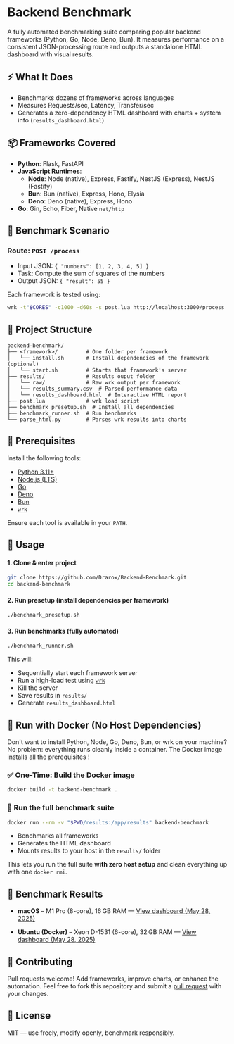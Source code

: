 # Backend Benchmark

A fully automated benchmarking suite comparing popular backend frameworks (Python, Go, Node, Deno, Bun). It measures performance on a consistent JSON-processing route and outputs a standalone HTML dashboard with visual results.

## ⚡ What It Does

* Benchmarks dozens of frameworks across languages
* Measures Requests/sec, Latency, Transfer/sec
* Generates a zero-dependency HTML dashboard with charts + system info (`results_dashboard.html`)

## 📦 Frameworks Covered

- **Python**: Flask, FastAPI  
- **JavaScript Runtimes**:
  - **Node**: Node (native), Express, Fastify, NestJS (Express), NestJS (Fastify)  
  - **Bun**: Bun (native), Express, Hono, Elysia
  - **Deno**: Deno (native), Express, Hono
- **Go**: Gin, Echo, Fiber, Native `net/http`

## 🔬 Benchmark Scenario

### Route: `POST /process`
- Input JSON: `{ "numbers": [1, 2, 3, 4, 5] }`
- Task: Compute the sum of squares of the numbers
- Output JSON: `{ "result": 55 }`

Each framework is tested using:

```bash
wrk -t"$CORES" -c1000 -d60s -s post.lua http://localhost:3000/process
```

## 📁 Project Structure

```
backend-benchmark/
├── <framework>/         # One folder per framework
│   └── install.sh       # Install dependencies of the framework (optional)
│   └── start.sh         # Starts that framework's server
├── results/             # Results ouput folder
│   └── raw/             # Raw wrk output per framework
│   └── results_summary.csv  # Parsed performance data
│   └── results_dashboard.html  # Interactive HTML report
├── post.lua             # wrk load script
├── benchmark_presetup.sh  # Install all dependencies
├── benchmark_runner.sh  # Run benchmarks
└── parse_html.py        # Parses wrk results into charts
```

## 🔧 Prerequisites

Install the following tools:

* [Python 3.11+](https://www.python.org/)
* [Node.js (LTS)](https://nodejs.org/)
* [Go](https://golang.org/)
* [Deno](https://deno.land/)
* [Bun](https://bun.sh/)
* [`wrk`](https://github.com/wg/wrk)

Ensure each tool is available in your `PATH`.


## 🚀 Usage

#### 1. Clone & enter project

```bash
git clone https://github.com/Drarox/Backend-Benchmark.git
cd backend-benchmark
```

#### 2. Run presetup (install dependencies per framework)

```bash
./benchmark_presetup.sh
```

#### 3. Run benchmarks (fully automated)

```bash
./benchmark_runner.sh
```

This will:

* Sequentially start each framework server
* Run a high-load test using [`wrk`](https://github.com/wg/wrk)
* Kill the server
* Save results in `results/`
* Generate `results_dashboard.html`

## 🐳 Run with Docker (No Host Dependencies)

Don't want to install Python, Node, Go, Deno, Bun, or wrk on your machine?
No problem: everything runs cleanly inside a container.
The Docker image installs all the prerequisites !

### ✅ One-Time: Build the Docker image

```bash
docker build -t backend-benchmark .
```

### 🚀 Run the full benchmark suite

```bash
docker run --rm -v "$PWD/results:/app/results" backend-benchmark
```

* Benchmarks all frameworks
* Generates the HTML dashboard
* Mounts results to your host in the `results/` folder


This lets you run the full suite **with zero host setup** and clean everything up with one `docker rmi`.

## 🧾 Benchmark Results

* **macOS** – M1 Pro (8-core), 16 GB RAM — [View dashboard (May 28, 2025)](https://yannick-burkard.eu.org/backend-benchmark/results_dashboard_macos_20250528.html)

* **Ubuntu (Docker)** – Xeon D-1531 (6-core), 32 GB RAM — [View dashboard (May 28, 2025)](https://yannick-burkard.eu.org/backend-benchmark/results_dashboard_ubuntu_docker_20250528.html)


## 🤝 Contributing

Pull requests welcome! Add frameworks, improve charts, or enhance the automation. Feel free to fork this repository and submit a [pull request](https://github.com/Drarox/Backend-Benchmark/pulls) with your changes.

## 📄 License

MIT — use freely, modify openly, benchmark responsibly.

